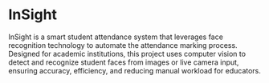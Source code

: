# InSight
InSight is a smart student attendance system that leverages face recognition technology to automate the attendance marking process. Designed for academic institutions, this project uses computer vision to detect and recognize student faces from images or live camera input, ensuring accuracy, efficiency, and reducing manual workload for educators.

